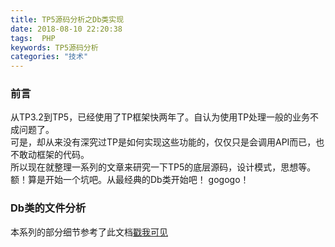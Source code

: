 ```yaml
---
title: TP5源码分析之Db类实现
date: 2018-08-10 22:20:38
tags:  PHP
keywords: TP5源码分析
categories: "技术"
---
```

### 前言
从TP3.2到TP5，已经使用了TP框架快两年了。自认为使用TP处理一般的业务不成问题了。  
可是，却从来没有深究过TP是如何实现这些功能的，仅仅只是会调用API而已，也不敢动框架的代码。    
所以现在就整理一系列的文章来研究一下TP5的底层源码，设计模式，思想等。  
额！算是开始一个坑吧。从最经典的Db类开始吧！ gogogo！
<!--more-->
### Db类的文件分析
本系列的部分细节参考了此文档[戳我可见](https://www.kancloud.cn/zmwtp/tp5/155311)   

